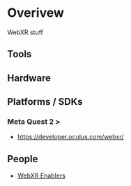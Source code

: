 # Overivew

WebXR stuff

## Tools

## Hardware

## Platforms / SDKs

### Meta Quest 2 >

- https://developer.oculus.com/webxr/


## People

- [WebXR Enablers](https://xrbootcamp.com/top-xr-enablers-learn-from-the-best-of-the-best/)
